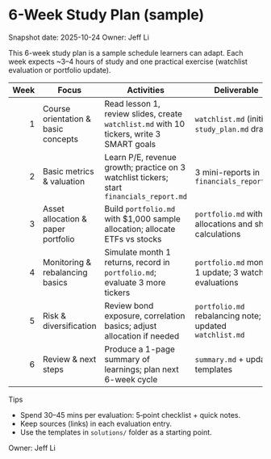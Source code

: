 # 6-Week Study Plan (sample)

Snapshot date: 2025-10-24
Owner: Jeff Li

This 6-week study plan is a sample schedule learners can adapt. Each week expects ~3–4 hours of study and one practical exercise (watchlist evaluation or portfolio update).

| Week | Focus | Activities | Deliverable |
|---:|---|---|---|
| 1 | Course orientation & basic concepts | Read lesson 1, review slides, create `watchlist.md` with 10 tickers, write 3 SMART goals | `watchlist.md` (initial), `study_plan.md` draft |
| 2 | Basic metrics & valuation | Learn P/E, revenue growth; practice on 3 watchlist tickers; start `financials_report.md` | 3 mini-reports in `financials_report.md` |
| 3 | Asset allocation & paper portfolio | Build `portfolio.md` with $1,000 sample allocation; allocate ETFs vs stocks | `portfolio.md` with allocations and share calculations |
| 4 | Monitoring & rebalancing basics | Simulate month 1 returns, record in `portfolio.md`; evaluate 3 more tickers | `portfolio.md` month-1 update; 3 watchlist evaluations |
| 5 | Risk & diversification | Review bond exposure, correlation basics; adjust allocation if needed | `portfolio.md` rebalancing note; updated `watchlist.md` |
| 6 | Review & next steps | Produce a 1-page summary of learnings; plan next 6-week cycle | `summary.md` + updated templates |

Tips
- Spend 30–45 mins per evaluation: 5‑point checklist + quick notes.
- Keep sources (links) in each evaluation entry.
- Use the templates in `solutions/` folder as a starting point.

Owner: Jeff Li

